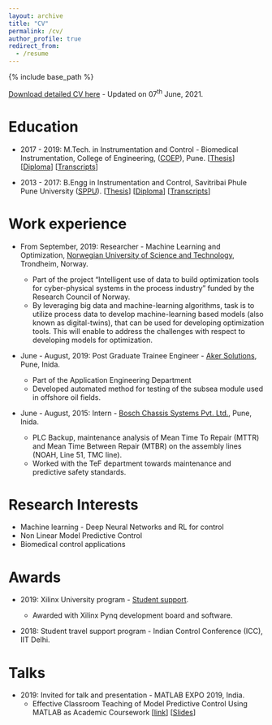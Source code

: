 ```yaml
---
layout: archive
title: "CV"
permalink: /cv/
author_profile: true
redirect_from:
  - /resume
---
```


{% include base_path %}


<a href="http://saketadhau.github.io/files/saket_CV.pdf" target="_blank">Download detailed CV here</a> - Updated on 07<sup>th</sup> June, 2021.


Education
======
* 2017 - 2019: M.Tech. in Instrumentation and Control - Biomedical Instrumentation, College of Engineering, (<a href="https://www.coep.org.in" target="_blank">COEP</a>), Pune. [<a href="http://saketadhau.github.io/files/m_thesis.pdf" target="_blank">Thesis</a>]  [<a href="http://saketadhau.github.io/files/MTech_Diploma.pdf" target="_blank">Diploma</a>] [<a href="http://saketadhau.github.io/files/M_Transcripts.pdf" target="_blank">Transcripts</a>] 

* 2013 - 2017: B.Engg in Instrumentation and Control, Savitribai Phule Pune University (<a href="http://www.unipune.ac.in" target="_blank">SPPU</a>). [<a href="http://saketadhau.github.io/files/b_thesis.pdf" target="_blank">Thesis</a>] [<a href="http://saketadhau.github.io/files/b_degree.pdf" target="_blank">Diploma</a>] [<a href="http://saketadhau.github.io/files/B_Transcripts.pdf" target="_blank">Transcripts</a>]

Work experience
======
* From September, 2019: Researcher - Machine Learning and Optimization, <a href="https://www.ntnu.edu" target="_blank">Norwegian University of Science and Technology</a>, Trondheim, Norway.
  * Part of the project “Intelligent use of data to build optimization tools for cyber-physical systems in the process industry” funded by the Research Council of Norway.
  * By leveraging big data and machine-learning algorithms, task is to utilize process data to develop machine-learning based models (also known as digital-twins), that can be used for developing optimization tools. This will enable to address the     challenges with respect to developing models for optimization.

* June - August, 2019: Post Graduate Trainee Engineer - [Aker Solutions](https://www.akersolutions.com), Pune, Inida.
  * Part of the Application Engineering Department
  * Developed automated method for testing of the subsea module used in offshore oil fields.

* June - August, 2015: Intern - [Bosch Chassis Systems Pvt. Ltd.](https://www.bosch.in/our-company/bosch-in-india/pune/), Pune, Inida.
  * PLC Backup, maintenance analysis of Mean Time To Repair (MTTR) and Mean Time Between Repair (MTBR) on the assembly lines (NOAH, Line 51, TMC line).
  * Worked with the TeF department towards maintenance and predictive safety standards.  
  
Research Interests
======
* Machine learning - Deep Neural Networks and RL for control 
* Non Linear Model Predictive Control 
* Biomedical control applications

Awards
======
* 2019: Xilinx University program - [Student support](https://www.xilinx.com/support/university.html).
  * Awarded with Xilinx Pynq development board and software.

* 2018: Student travel support program - Indian Control Conference (ICC), IIT Delhi.  

Talks
======
* 2019: Invited for talk and presentation - MATLAB EXPO 2019, India. 
  * Effective Classroom Teaching of Model Predictive Control Using MATLAB as Academic Coursework [[link](https://www.matlabexpo.com/in/2019/proceedings.html)] [[Slides](https://www.matlabexpo.com/content/dam/mathworks/mathworks-dot-com/images/events/matlabexpo/in/2019/effective-classroom-teaching.pdf)]





